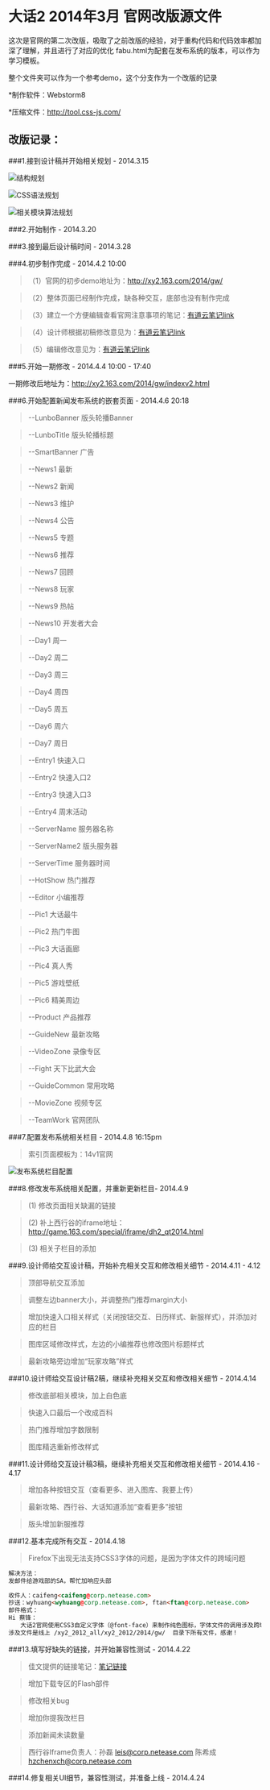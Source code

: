 大话2 2014年3月 官网改版源文件
=====

这次是官网的第二次改版，吸取了之前改版的经验，对于重构代码和代码效率都加深了理解，并且进行了对应的优化
fabu.html为配套在发布系统的版本，可以作为学习模板。

整个文件夹可以作为一个参考demo，这个分支作为一个改版的记录

*制作软件：Webstorm8

*压缩文件：<a href="http://tool.css-js.com/" target="_blank">http://tool.css-js.com/</a>


改版记录：
---------
###1.接到设计稿并开始相关规划 - 2014.3.15

![结构规划](http://117.18.10.164/2.jpg "初期结构规划")

![CSS语法规划](http://117.18.10.164/1.jpg "CSS语法规划")

![相关模块算法规划](http://117.18.10.164/3.jpg "相关模块算法规划")

###2.开始制作 - 2014.3.20

###3.接到最后设计稿时间 - 2014.3.28

###4.初步制作完成 - 2014.4.2  10:00
>（1）官网的初步demo地址为：<a href="http://xy2.163.com/2014/gw/" target="_blank">http://xy2.163.com/2014/gw/</a>

>（2）整体页面已经制作完成，缺各种交互，底部也没有制作完成

>（3）建立一个方便编辑查看官网注意事项的笔记：<a href="http://note.youdao.com/share/?id=9cb34a908135877f5435d25d60db0d28&type=note" target="_blank">有道云笔记link</a>

>（4）设计师根据初稿修改意见为：<a href="http://note.youdao.com/share/?id=0f64c12116b1fab9eb8fae6a1c370477&type=note" target="_blank">有道云笔记link</a>

>（5）编辑修改意见为：<a href="http://note.youdao.com/share/?id=490c7cc2c38c39120965692b869cc0d7&type=note " target="_blank">有道云笔记link</a>

###5.开始一期修改 - 2014.4.4 10:00 - 17:40

一期修改后地址为：<a href="http://xy2.163.com/2014/gw/indexv2.html" target="_blank">http://xy2.163.com/2014/gw/indexv2.html</a>

###6.开始配置新闻发布系统的嵌套页面 - 2014.4.6 20:18

 >--LunboBanner 版头轮播Banner

 >--LunboTitle 版头轮播标题

 >--SmartBanner 广告

 >--News1 最新

 >--News2 新闻

 >--News3 维护

 >--News4 公告

 >--News5 专题

 >--News6 推荐

 >--News7 回顾

 >--News8 玩家

 >--News9 热帖

 >--News10 开发者大会

 >--Day1 周一

 >--Day2 周二

 >--Day3 周三

 >--Day4 周四

 >--Day5 周五

 >--Day6 周六

 >--Day7 周日

 >--Entry1 快速入口

 >--Entry2 快速入口2

 >--Entry3 快速入口3

 >--Entry4 周末活动

 >--ServerName 服务器名称

 >--ServerName2 版头服务器

 >--ServerTime 服务器时间

 >--HotShow 热门推荐

 >--Editor 小编推荐

 >--Pic1 大话最牛

 >--Pic2 热门牛图

 >--Pic3 大话画廊

 >--Pic4 真人秀

 >--Pic5 游戏壁纸

 >--Pic6 精美周边

 >--Product 产品推荐

 >--GuideNew 最新攻略

 >--VideoZone 录像专区

 >--Fight 天下比武大会

 >--GuideCommon 常用攻略

 >--MovieZone 视频专区

 >--TeamWork 官网团队

###7.配置发布系统相关栏目 - 2014.4.8  16:15pm

>索引页面模板为：14v1官网

![发布系统栏目配置](http://117.18.10.164/fabu.jpg "发布系统栏目配置")


###8.修改发布系统相关配置，并重新更新栏目- 2014.4.9

>(1) 修改页面相关缺漏的链接

>(2) 补上西行谷的iframe地址：http://game.163.com/special/iframe/dh2_qt2014.html

>(3) 相关子栏目的添加

###9.设计师给交互设计稿，开始补充相关交互和修改相关细节 - 2014.4.11 - 4.12

>顶部导航交互添加

>调整左边banner大小，并调整热门推荐margin大小

>增加快速入口相关样式（关闭按钮交互、日历样式、新服样式），并添加对应的栏目

>图库区域修改样式，左边的小编推荐也修改图片标题样式

>最新攻略旁边增加“玩家攻略”样式

###10.设计师给交互设计稿2稿，继续补充相关交互和修改相关细节 - 2014.4.14

>修改底部相关模块，加上白色底

>快速入口最后一个改成百科

>热门推荐增加字数限制

>图库精选重新修改样式

###11.设计师给交互设计稿3稿，继续补充相关交互和修改相关细节 - 2014.4.16 - 4.17

>增加各种按钮交互（查看更多、进入图库、我要上传）

>最新攻略、西行谷、大话知道添加“查看更多”按钮

>版头增加新服推荐

###12.基本完成所有交互 - 2014.4.18

> Firefox下出现无法支持CSS3字体的问题，是因为字体文件的跨域问题

  ```html
 解决方法：
 发邮件给游戏部的SA，帮忙加响应头部

 收件人：caifeng<caifeng@corp.netease.com>
 抄送：wyhuang<wyhuang@corp.netease.com>, ftan<ftan@corp.netease.com>
 邮件格式：
 Hi 蔡锋：
 　　大话2官网使用CSS3自定义字体（@font-face）来制作纯色图标，字体文件的调用涉及跨域问题，需要在文件的http响应头部添加： Access-Control-Allow-Origin:*
 涉及文件是线上 /xy2_2012_all/xy2_2012/2014/gw/  目录下所有文件，感谢！
 ```
###13.填写好缺失的链接，并开始兼容性测试 - 2014.4.22

 >佳文提供的链接笔记：<a href="http://note.youdao.com/share/?id=bdac156e6fb8b16b73ccf005a6a55c4e&type=note" target="_blank">笔记链接</a>

 >增加下载专区的Flash部件

 >修改相关bug

 >增加你提我改栏目

 >添加新闻未读数量

 >西行谷Iframe负责人：孙磊 leis@corp.netease.com  陈希成 hzchenxch@corp.netease.com

###14.修复相关UI细节，兼容性测试，并准备上线 - 2014.4.24


